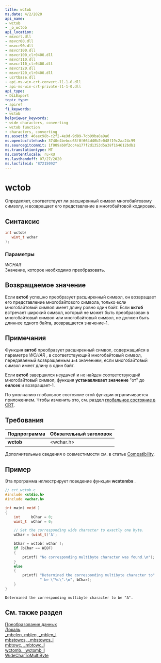 ```yaml
---
title: wctob
ms.date: 4/2/2020
api_name:
- wctob
- _o_wctob
api_location:
- msvcrt.dll
- msvcr80.dll
- msvcr90.dll
- msvcr100.dll
- msvcr100_clr0400.dll
- msvcr110.dll
- msvcr110_clr0400.dll
- msvcr120.dll
- msvcr120_clr0400.dll
- ucrtbase.dll
- api-ms-win-crt-convert-l1-1-0.dll
- api-ms-win-crt-private-l1-1-0.dll
api_type:
- DLLExport
topic_type:
- apiref
f1_keywords:
- wctob
helpviewer_keywords:
- wide characters, converting
- wctob function
- characters, converting
ms.assetid: 46aec98b-c2f2-4e9d-9d89-7db99ba8a9a6
ms.openlocfilehash: 3740e4bebcc63f0f664d40b2e048f19c2aa24c99
ms.sourcegitcommit: 1f009ab0f2cc4a177f2d1353d5a38f164612bdb1
ms.translationtype: MT
ms.contentlocale: ru-RU
ms.lasthandoff: 07/27/2020
ms.locfileid: "87215092"
---
```

# <a name="wctob"></a>wctob

Определяет, соответствует ли расширенный символ многобайтовому символу, и возвращает его представление в многобайтовой кодировке.

## <a name="syntax"></a>Синтаксис

```C
int wctob(
   wint_t wchar
);
```

### <a name="parameters"></a>Параметры

*WCHAR*<br/>
Значение, которое необходимо преобразовать.

## <a name="return-value"></a>Возвращаемое значение

Если **вктоб** успешно преобразует расширенный символ, он возвращает его представление многобайтового символа, только если многобайтовый символ имеет длину ровно один байт. Если **вктоб** встречает широкий символ, который не может быть преобразован в многобайтовый символ или многобайтовый символ, не должен быть длиннее одного байта, возвращается значение-1.

## <a name="remarks"></a>Примечания

Функция **вктоб** преобразует расширенный символ, содержащийся в параметре *WCHAR* , в соответствующий многобайтовый символ, передаваемый возвращаемым **`int`** значением, если многобайтовый символ имеет длину в один байт.

Если **вктоб** завершился неудачей и не найден соответствующий многобайтовый символ, функция **устанавливает значение** "от" до **еилсек** и возвращает-1.

По умолчанию глобальное состояние этой функции ограничивается приложением. Чтобы изменить это, см. раздел [глобальное состояние в CRT](../global-state.md).

## <a name="requirements"></a>Требования

|Подпрограмма|Обязательный заголовок|
|-------------|---------------------|
|**wctob**|\<wchar.h>|

Дополнительные сведения о совместимости см. в статье [Compatibility](../../c-runtime-library/compatibility.md).

## <a name="example"></a>Пример

Эта программа иллюстрирует поведение функции **wcstombs** .

```C
// crt_wctob.c
#include <stdio.h>
#include <wchar.h>

int main( void )
{
    int     bChar = 0;
    wint_t  wChar = 0;

    // Set the corresponding wide character to exactly one byte.
    wChar = (wint_t)'A';

    bChar = wctob( wChar );
    if (bChar == WEOF)
    {
        printf( "No corresponding multibyte character was found.\n");
    }
    else
    {
        printf( "Determined the corresponding multibyte character to"
                " be \"%c\".\n", bChar);
    }
}
```

```Output
Determined the corresponding multibyte character to be "A".
```

## <a name="see-also"></a>См. также раздел

[Преобразование данных](../../c-runtime-library/data-conversion.md)<br/>
[Локаль](../../c-runtime-library/locale.md)<br/>
[_mbclen, mblen, _mblen_l](mbclen-mblen-mblen-l.md)<br/>
[mbstowcs, _mbstowcs_l](mbstowcs-mbstowcs-l.md)<br/>
[mbtowc, _mbtowc_l](mbtowc-mbtowc-l.md)<br/>
[wctomb, _wctomb_l](wctomb-wctomb-l.md)<br/>
[WideCharToMultiByte](/windows/win32/api/stringapiset/nf-stringapiset-widechartomultibyte)<br/>
